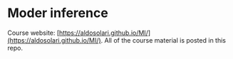 # Moder inference

Course website: [https://aldosolari.github.io/MI/](https://aldosolari.github.io/MI/). All of the course material is posted in this repo.